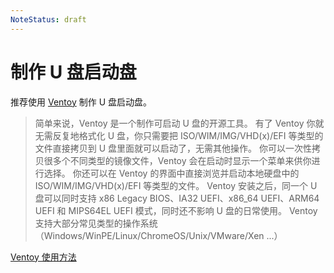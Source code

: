 ```yaml
---
NoteStatus: draft
---
```


# 制作 U 盘启动盘

推荐使用 [Ventoy](https://www.ventoy.net/cn/index.html) 制作 U 盘启动盘。

> 简单来说，Ventoy 是一个制作可启动 U 盘的开源工具。
> 有了 Ventoy 你就无需反复地格式化 U 盘，你只需要把 ISO/WIM/IMG/VHD(x)/EFI 等类型的文件直接拷贝到 U 盘里面就可以启动了，无需其他操作。
> 你可以一次性拷贝很多个不同类型的镜像文件，Ventoy 会在启动时显示一个菜单来供你进行选择。
> 你还可以在 Ventoy 的界面中直接浏览并启动本地硬盘中的 ISO/WIM/IMG/VHD(x)/EFI 等类型的文件。
> Ventoy 安装之后，同一个 U 盘可以同时支持 x86 Legacy BIOS、IA32 UEFI、x86_64 UEFI、ARM64 UEFI 和 MIPS64EL UEFI 模式，同时还不影响 U 盘的日常使用。
> Ventoy 支持大部分常见类型的操作系统 （Windows/WinPE/Linux/ChromeOS/Unix/VMware/Xen ...）

[Ventoy 使用方法](https://www.ventoy.net/cn/doc_start.html)
